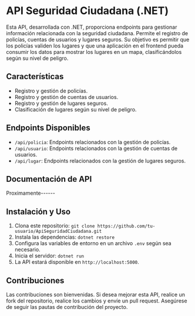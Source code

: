 # API Seguridad Ciudadana (.NET)

Esta API, desarrollada con .NET, proporciona endpoints para gestionar información relacionada con la seguridad ciudadana. Permite el registro de policías, cuentas de usuarios y lugares seguros. Su objetivo es permitir que los policías validen los lugares y que una aplicación en el frontend pueda consumir los datos para mostrar los lugares en un mapa, clasificándolos según su nivel de peligro.

## Características

- Registro y gestión de policías.
- Registro y gestión de cuentas de usuarios.
- Registro y gestión de lugares seguros.
- Clasificación de lugares según su nivel de peligro.

## Endpoints Disponibles

- `/api/policia`: Endpoints relacionados con la gestión de policías.
- `/api/usuario`: Endpoints relacionados con la gestión de cuentas de usuarios.
- `/api/lugar`: Endpoints relacionados con la gestión de lugares seguros.

## Documentación de API

Proximamente------

## Instalación y Uso

1. Clona este repositorio: `git clone https://github.com/tu-usuario/ApiSeguridadCiudadana.git`
2. Instala las dependencias: `dotnet restore`
3. Configura las variables de entorno en un archivo `.env` según sea necesario.
4. Inicia el servidor: `dotnet run`
5. La API estará disponible en `http://localhost:5000`.

## Contribuciones

Las contribuciones son bienvenidas. Si desea mejorar esta API, realice un fork del repositorio, realice los cambios y envíe un pull request. Asegúrese de seguir las pautas de contribución del proyecto.

